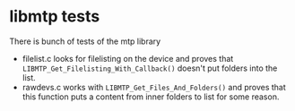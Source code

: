 libmtp tests
============================================
There is bunch of tests of the mtp library
* filelist.c looks for filelisting on the device and proves that `LIBMTP_Get_Filelisting_With_Callback()` doesn't put folders into the list.
* rawdevs.c works with `LIBMTP_Get_Files_And_Folders()` and proves that this function puts a content from inner folders to list for some reason.

